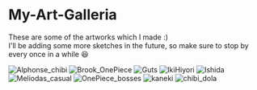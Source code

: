 # My-Art-Galleria
These are some of the artworks which I made :)
<br>
I'll be adding some more sketches in the future, so make sure to stop by every once in a while 😆

![Alphonse_chibi](Alphonse_chibi.jpg)
![Brook_OnePiece](Brook_OnePiece.jpg)
![Guts](Guts.jpg)
![IkiHiyori](IkiHiyori.jpg)
![Ishida](Ishida.jpg)
![Meliodas_casual](Meliodas_casual.jpg)
![OnePiece_bosses](OnePiece_bosses.jpg)
![kaneki](kaneki.jpg)
![chibi_dola](chibi_dola.jpg)
